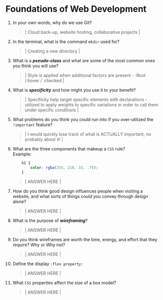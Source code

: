 # Foundations of Web Development
01. In your own words, why do we use Git?
    > | Cloud back-up, website hosting, collaborative projects |

02. In the terminal, what is the command `mkdir` used for?
    > | Creating a new directory |

03. What is a ***pseudo-class*** and what are some of the most common ones you think you will use?
    > | Style is applied when additional factors are present - :Root /:hover / :checked |

04. What is ***specificity*** and how might you use it to your benefit?
    > | Specificity help target specific elements with declarations - utilized to apply weights to specific variations in order to call them under specific conditions |

05. What problems do you think you could run into if you over-utilized the `!important` feature?
    > | I would quickly lose track of what is ACTUALLY important, no probably about it! |

06. What are the three components that makeup a `CSS` rule? <br> Example:

    ```css
        h1 {
            color: rgba(255, 210, 33, .75);
        }
    ```

    > | ANSWER HERE |

07. How do you think good design influences people when visiting a website, and what sorts of things could you convey through design alone?
    > | ANSWER HERE |

08. What is the purpose of ***wireframing***?
    > | ANSWER HERE |

09. Do you think wireframes are worth the time, energy, and effort that they require? Why or Why not?
    > | ANSWER HERE |

10. Define the display `:flex property:`
    > | ANSWER HERE |

11. What `CSS` properties affect the size of a box model?
    > | ANSWER HERE |
